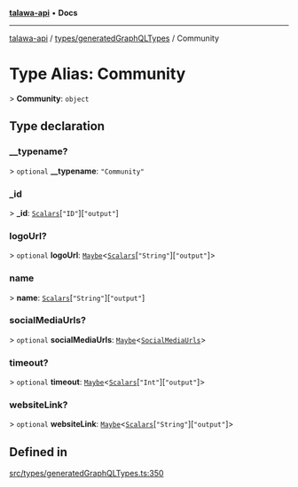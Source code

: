 [**talawa-api**](../../../README.md) • **Docs**

***

[talawa-api](../../../modules.md) / [types/generatedGraphQLTypes](../README.md) / Community

# Type Alias: Community

\> **Community**: `object`

## Type declaration

### \_\_typename?

\> `optional` **\_\_typename**: `"Community"`

### \_id

\> **\_id**: [`Scalars`](Scalars.md)\[`"ID"`\]\[`"output"`\]

### logoUrl?

\> `optional` **logoUrl**: [`Maybe`](Maybe.md)\<[`Scalars`](Scalars.md)\[`"String"`\]\[`"output"`\]\>

### name

\> **name**: [`Scalars`](Scalars.md)\[`"String"`\]\[`"output"`\]

### socialMediaUrls?

\> `optional` **socialMediaUrls**: [`Maybe`](Maybe.md)\<[`SocialMediaUrls`](SocialMediaUrls.md)\>

### timeout?

\> `optional` **timeout**: [`Maybe`](Maybe.md)\<[`Scalars`](Scalars.md)\[`"Int"`\]\[`"output"`\]\>

### websiteLink?

\> `optional` **websiteLink**: [`Maybe`](Maybe.md)\<[`Scalars`](Scalars.md)\[`"String"`\]\[`"output"`\]\>

## Defined in

[src/types/generatedGraphQLTypes.ts:350](https://github.com/PalisadoesFoundation/talawa-api/blob/a6e7ac91b581c9109559657faf0f934f3eb41fe7/src/types/generatedGraphQLTypes.ts#L350)

